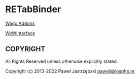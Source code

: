 ﻿# RETabBinder

[Wago Addons](https://addons.wago.io/addons/retabbinder-pvp-smart-targeting)

[WoWInterface](https://www.wowinterface.com/downloads/info19089-RETabBinder.html)

## COPYRIGHT

All Rights Reserved unless otherwise explicitly stated.

Copyright (c) 2013-2022 Paweł Jastrzębski <pawelj@iosphe.re>
